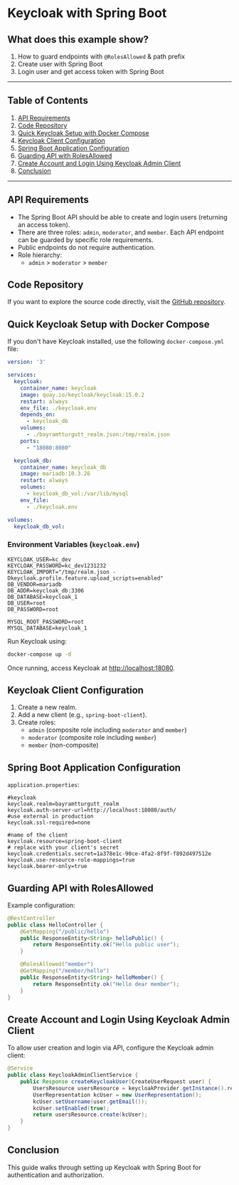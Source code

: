 # Keycloak with Spring Boot

## What does this example show?

1. How to guard endpoints with `@RolesAllowed` & path prefix
2. Create user with Spring Boot
3. Login user and get access token with Spring Boot

---

## Table of Contents

1. [API Requirements](#api-requirements)
2. [Code Repository](#code-repository)
3. [Quick Keycloak Setup with Docker Compose](#quick-keycloak-setup-with-docker-compose)
4. [Keycloak Client Configuration](#keycloak-client-configuration)
5. [Spring Boot Application Configuration](#spring-boot-application-configuration)
6. [Guarding API with RolesAllowed](#guarding-api-with-rolesallowed)
7. [Create Account and Login Using Keycloak Admin Client](#create-account-and-login-using-keycloak-admin-client)
8. [Conclusion](#conclusion)

---

## API Requirements

- The Spring Boot API should be able to create and login users (returning an access token).
- There are three roles: `admin`, `moderator`, and `member`. Each API endpoint can be guarded by specific role requirements.
- Public endpoints do not require authentication.
- Role hierarchy:
  - `admin` > `moderator` > `member`

## Code Repository

If you want to explore the source code directly, visit the [GitHub repository](https://github.com/bayramtturgutt/Keycloak-Spring-Boot-Login).

## Quick Keycloak Setup with Docker Compose

If you don't have Keycloak installed, use the following `docker-compose.yml` file:

```yaml
version: '3'

services:
  keycloak:
    container_name: keycloak
    image: quay.io/keycloak/keycloak:15.0.2
    restart: always
    env_file: ./keycloak.env
    depends_on:
      - keycloak_db
    volumes:
      - ./bayramtturgutt_realm.json:/tmp/realm.json
    ports:
      - "18080:8080"

  keycloak_db:
    container_name: keycloak_db
    image: mariadb:10.3.26
    restart: always
    volumes:
      - keycloak_db_vol:/var/lib/mysql
    env_file:
      - ./keycloak.env

volumes:
  keycloak_db_vol:
```

### Environment Variables (`keycloak.env`)

```text
KEYCLOAK_USER=kc_dev
KEYCLOAK_PASSWORD=kc_dev1231232
KEYCLOAK_IMPORT="/tmp/realm.json -Dkeycloak.profile.feature.upload_scripts=enabled"
DB_VENDOR=mariadb
DB_ADDR=keycloak_db:3306
DB_DATABASE=keycloak_1
DB_USER=root
DB_PASSWORD=root

MYSQL_ROOT_PASSWORD=root
MYSQL_DATABASE=keycloak_1
```

Run Keycloak using:

```sh
docker-compose up -d
```

Once running, access Keycloak at [http://localhost:18080](http://localhost:18080).

## Keycloak Client Configuration

1. Create a new realm.
2. Add a new client (e.g., `spring-boot-client`).
3. Create roles:
   - `admin` (composite role including `moderator` and `member`)
   - `moderator` (composite role including `member`)
   - `member` (non-composite)

## Spring Boot Application Configuration

`application.properties`:

```properties
#keycloak
keycloak.realm=bayramtturgutt_realm
keycloak.auth-server-url=http://localhost:18080/auth/
#use external in production
keycloak.ssl-required=none

#name of the client
keycloak.resource=spring-boot-client
# replace with your client's secret
keycloak.credentials.secret=1a378e1c-90ce-4fa2-8f9f-f892d497512e
keycloak.use-resource-role-mappings=true
keycloak.bearer-only=true
```

## Guarding API with RolesAllowed

Example configuration:

```java
@RestController
public class HelloController {
    @GetMapping("/public/hello")
    public ResponseEntity<String> helloPublic() {
        return ResponseEntity.ok("Hello public user");
    }

    @RolesAllowed("member")
    @GetMapping("/member/hello")
    public ResponseEntity<String> helloMember() {
        return ResponseEntity.ok("Hello dear member");
    }
}
```

## Create Account and Login Using Keycloak Admin Client

To allow user creation and login via API, configure the Keycloak admin client:

```java
@Service
public class KeycloakAdminClientService {
    public Response createKeycloakUser(CreateUserRequest user) {
        UsersResource usersResource = keycloakProvider.getInstance().realm(realm).users();
        UserRepresentation kcUser = new UserRepresentation();
        kcUser.setUsername(user.getEmail());
        kcUser.setEnabled(true);
        return usersResource.create(kcUser);
    }
}
```

## Conclusion

This guide walks through setting up Keycloak with Spring Boot for authentication and authorization.
